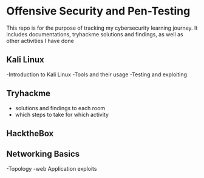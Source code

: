 # Offensive Security and Pen-Testing
This repo is for the purpose of tracking my cybersecurity learning journey. It includes documentations, tryhackme solutions and findings, as well as other activities I have done

## Kali Linux
-Introduction to Kali Linux
-Tools and their usage
-Testing and exploiting

## Tryhackme
- solutions and findings to each room
- which steps to take for which activity

## HacktheBox

## Networking Basics
-Topology
-web Application exploits
